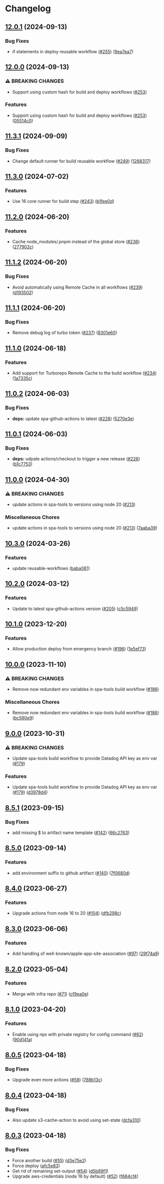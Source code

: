 # Changelog

## [12.0.1](https://github.com/pleo-io/spa-tools/compare/reusable-workflows-v12.0.0...reusable-workflows-v12.0.1) (2024-09-13)


### Bug Fixes

* if statements in deploy reusable workflow ([#255](https://github.com/pleo-io/spa-tools/issues/255)) ([9ea7ea7](https://github.com/pleo-io/spa-tools/commit/9ea7ea78612df14b62905527b1a385deb07712a6))

## [12.0.0](https://github.com/pleo-io/spa-tools/compare/reusable-workflows-v11.3.1...reusable-workflows-v12.0.0) (2024-09-13)


### ⚠ BREAKING CHANGES

* Support using custom hash for build and deploy workflows ([#253](https://github.com/pleo-io/spa-tools/issues/253))

### Features

* Support using custom hash for build and deploy workflows ([#253](https://github.com/pleo-io/spa-tools/issues/253)) ([05514c0](https://github.com/pleo-io/spa-tools/commit/05514c0cd3129f89ab4d0c93cbf325e8b730821a))

## [11.3.1](https://github.com/pleo-io/spa-tools/compare/reusable-workflows-v11.3.0...reusable-workflows-v11.3.1) (2024-09-09)


### Bug Fixes

* Change default runner for build reusable workflow ([#249](https://github.com/pleo-io/spa-tools/issues/249)) ([1268317](https://github.com/pleo-io/spa-tools/commit/12683172fe9f268380e0416079d1efd90b78896f))

## [11.3.0](https://github.com/pleo-io/spa-tools/compare/reusable-workflows-v11.2.0...reusable-workflows-v11.3.0) (2024-07-02)


### Features

* Use 16 core runner for build step ([#243](https://github.com/pleo-io/spa-tools/issues/243)) ([b1fee0d](https://github.com/pleo-io/spa-tools/commit/b1fee0df87324c64b9ca9fb411b3a2d935f7160a))

## [11.2.0](https://github.com/pleo-io/spa-tools/compare/reusable-workflows-v11.1.2...reusable-workflows-v11.2.0) (2024-06-20)


### Features

* Cache node_modules/.pnpm instead of the global store ([#236](https://github.com/pleo-io/spa-tools/issues/236)) ([277902c](https://github.com/pleo-io/spa-tools/commit/277902c4c62552867f2f7252813e4b8bb351f3ca))

## [11.1.2](https://github.com/pleo-io/spa-tools/compare/reusable-workflows-v11.1.1...reusable-workflows-v11.1.2) (2024-06-20)


### Bug Fixes

* Avoid automatically using Remote Cache in all workflows ([#239](https://github.com/pleo-io/spa-tools/issues/239)) ([d193502](https://github.com/pleo-io/spa-tools/commit/d193502111b1f9fa6f39061cd914d9a976198d09))

## [11.1.1](https://github.com/pleo-io/spa-tools/compare/reusable-workflows-v11.1.0...reusable-workflows-v11.1.1) (2024-06-20)


### Bug Fixes

* Remove debug log of turbo token ([#237](https://github.com/pleo-io/spa-tools/issues/237)) ([8301e60](https://github.com/pleo-io/spa-tools/commit/8301e60a3d4c67e046c304300bd5314e52e72e90))

## [11.1.0](https://github.com/pleo-io/spa-tools/compare/reusable-workflows-v11.0.2...reusable-workflows-v11.1.0) (2024-06-18)


### Features

* Add support for Turborepo Remote Cache to the build workflow ([#234](https://github.com/pleo-io/spa-tools/issues/234)) ([1a7335c](https://github.com/pleo-io/spa-tools/commit/1a7335cf85936f7af2754b1e892bc6b8c60ce606))

## [11.0.2](https://github.com/pleo-io/spa-tools/compare/reusable-workflows-v11.0.1...reusable-workflows-v11.0.2) (2024-06-03)


### Bug Fixes

* **deps:** update spa-github-actions to latest ([#228](https://github.com/pleo-io/spa-tools/issues/228)) ([5270e3e](https://github.com/pleo-io/spa-tools/commit/5270e3e45bc5df8c59e0af36c0af43881c4c826b))

## [11.0.1](https://github.com/pleo-io/spa-tools/compare/reusable-workflows-v11.0.0...reusable-workflows-v11.0.1) (2024-06-03)


### Bug Fixes

* **deps:** udpate actions/checkout to trigger a new release ([#226](https://github.com/pleo-io/spa-tools/issues/226)) ([b1c7753](https://github.com/pleo-io/spa-tools/commit/b1c775345fdd09c13b039dc3355dbf7b6192db66))

## [11.0.0](https://github.com/pleo-io/spa-tools/compare/reusable-workflows-v10.3.0...reusable-workflows-v11.0.0) (2024-04-30)


### ⚠ BREAKING CHANGES

* update actions in spa-tools to versions using node 20 ([#213](https://github.com/pleo-io/spa-tools/issues/213))

### Miscellaneous Chores

* update actions in spa-tools to versions using node 20 ([#213](https://github.com/pleo-io/spa-tools/issues/213)) ([7aaba39](https://github.com/pleo-io/spa-tools/commit/7aaba39e91017408078c406d12bfd5d6b70cd5d6))

## [10.3.0](https://github.com/pleo-io/spa-tools/compare/reusable-workflows-v10.2.0...reusable-workflows-v10.3.0) (2024-03-26)


### Features

* update reusable-workflows ([baba061](https://github.com/pleo-io/spa-tools/commit/baba061d59b3950cc48d9eeb09b442f42661c420))

## [10.2.0](https://github.com/pleo-io/spa-tools/compare/reusable-workflows-v10.1.0...reusable-workflows-v10.2.0) (2024-03-12)


### Features

* Update to latest spa-github-actions version ([#205](https://github.com/pleo-io/spa-tools/issues/205)) ([c5c5949](https://github.com/pleo-io/spa-tools/commit/c5c594927481efecef46e7f898e6b47d8b24d485))

## [10.1.0](https://github.com/pleo-io/spa-tools/compare/reusable-workflows-v10.0.0...reusable-workflows-v10.1.0) (2023-12-20)


### Features

* Allow production deploy from emergency branch ([#196](https://github.com/pleo-io/spa-tools/issues/196)) ([1e5ef73](https://github.com/pleo-io/spa-tools/commit/1e5ef73a6fc9456c3857d497f05579302c39eac5))

## [10.0.0](https://github.com/pleo-io/spa-tools/compare/reusable-workflows-v9.0.0...reusable-workflows-v10.0.0) (2023-11-10)


### ⚠ BREAKING CHANGES

* Remove now redundant env variables in spa-tools build workflow ([#186](https://github.com/pleo-io/spa-tools/issues/186))

### Miscellaneous Chores

* Remove now redundant env variables in spa-tools build workflow ([#186](https://github.com/pleo-io/spa-tools/issues/186)) ([bc590e9](https://github.com/pleo-io/spa-tools/commit/bc590e98e39c5ebce16fd2403252c814bbecbf64))

## [9.0.0](https://github.com/pleo-io/spa-tools/compare/reusable-workflows-v8.5.1...reusable-workflows-v9.0.0) (2023-10-31)


### ⚠ BREAKING CHANGES

* Update spa-tools build workflow to provide Datadog API key as env var ([#179](https://github.com/pleo-io/spa-tools/issues/179))

### Features

* Update spa-tools build workflow to provide Datadog API key as env var ([#179](https://github.com/pleo-io/spa-tools/issues/179)) ([d3978d4](https://github.com/pleo-io/spa-tools/commit/d3978d46d445a8359862b1c20a96762093bba35b))

## [8.5.1](https://github.com/pleo-io/spa-tools/compare/reusable-workflows-v8.5.0...reusable-workflows-v8.5.1) (2023-09-15)


### Bug Fixes

* add missing $ to artifact name template ([#142](https://github.com/pleo-io/spa-tools/issues/142)) ([66c2763](https://github.com/pleo-io/spa-tools/commit/66c2763bc6d3e7101913e233fa7b3551bda1a371))

## [8.5.0](https://github.com/pleo-io/spa-tools/compare/reusable-workflows-v8.4.0...reusable-workflows-v8.5.0) (2023-09-14)


### Features

* add environment suffix to github artifact ([#140](https://github.com/pleo-io/spa-tools/issues/140)) ([7f0680d](https://github.com/pleo-io/spa-tools/commit/7f0680dc668d67661fd10233be3b7177a766d479))

## [8.4.0](https://github.com/pleo-io/spa-tools/compare/reusable-workflows-v8.3.0...reusable-workflows-v8.4.0) (2023-06-27)


### Features

* Upgrade actions from node 16 to 20 ([#104](https://github.com/pleo-io/spa-tools/issues/104)) ([dfb298c](https://github.com/pleo-io/spa-tools/commit/dfb298c41d07013afa1f28e41bcb5bb160de76f6))

## [8.3.0](https://github.com/pleo-io/spa-tools/compare/reusable-workflows-v8.2.0...reusable-workflows-v8.3.0) (2023-06-06)


### Features

* Add handling of well-known/apple-app-site-association ([#97](https://github.com/pleo-io/spa-tools/issues/97)) ([29f74a9](https://github.com/pleo-io/spa-tools/commit/29f74a92f4700574215401e40c468ab77027048c))

## [8.2.0](https://github.com/pleo-io/pleo-spa-cicd/compare/reusable-workflows-v8.1.0...reusable-workflows-v8.2.0) (2023-05-04)


### Features

* Merge with infra repo ([#71](https://github.com/pleo-io/pleo-spa-cicd/issues/71)) ([cf9ea0e](https://github.com/pleo-io/pleo-spa-cicd/commit/cf9ea0e7069ef2b844206c782e5a536fdb077f1c))

## [8.1.0](https://github.com/pleo-io/pleo-spa-cicd/compare/reusable-workflows-v8.0.5...reusable-workflows-v8.1.0) (2023-04-20)


### Features

* Enable using npx with private registry for config command ([#62](https://github.com/pleo-io/pleo-spa-cicd/issues/62)) ([90d141a](https://github.com/pleo-io/pleo-spa-cicd/commit/90d141a18b765c9ede1a861d3f71fb73e25f4886))

## [8.0.5](https://github.com/pleo-io/pleo-spa-cicd/compare/reusable-workflows-v8.0.4...reusable-workflows-v8.0.5) (2023-04-18)


### Bug Fixes

* Upgrade even more actions ([#58](https://github.com/pleo-io/pleo-spa-cicd/issues/58)) ([788b13c](https://github.com/pleo-io/pleo-spa-cicd/commit/788b13cb4783acc0dd88304e5ddfd9704349d535))

## [8.0.4](https://github.com/pleo-io/pleo-spa-cicd/compare/reusable-workflows-v8.0.3...reusable-workflows-v8.0.4) (2023-04-18)


### Bug Fixes

* Also update s3-cache-action to avoid using set-state ([dcfa310](https://github.com/pleo-io/pleo-spa-cicd/commit/dcfa3100e11a4623b48eca2c28a80722b30ed9dd))

## [8.0.3](https://github.com/pleo-io/pleo-spa-cicd/compare/reusable-workflows-v8.0.2...reusable-workflows-v8.0.3) (2023-04-18)


### Bug Fixes

* Force another build ([#55](https://github.com/pleo-io/pleo-spa-cicd/issues/55)) ([d3e75e2](https://github.com/pleo-io/pleo-spa-cicd/commit/d3e75e284047c34e271d94f383e6400f553aa319))
* Force deploy ([afc5e83](https://github.com/pleo-io/pleo-spa-cicd/commit/afc5e838daee96bfb3c35ea00f21eac64e4f173d))
* Get rid of remaining set-output ([#54](https://github.com/pleo-io/pleo-spa-cicd/issues/54)) ([d5b89f1](https://github.com/pleo-io/pleo-spa-cicd/commit/d5b89f14d17984af6061378d28bfb77bc01dab62))
* Upgrade aws-credentials (node 16 by default) ([#52](https://github.com/pleo-io/pleo-spa-cicd/issues/52)) ([f684cf4](https://github.com/pleo-io/pleo-spa-cicd/commit/f684cf4db7896b06af854aed6b4375b3ed62c04c))
